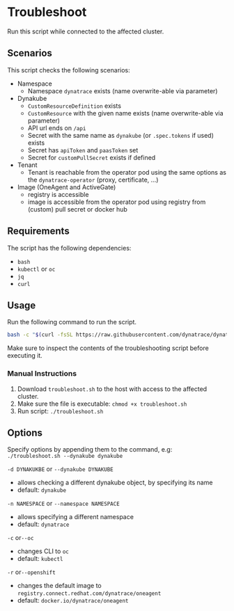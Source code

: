 # Troubleshoot

Run this script while connected to the affected cluster.

## Scenarios

This script checks the following scenarios:

- Namespace
  - Namespace `dynatrace` exists (name overwrite-able via parameter)
- Dynakube
  - `CustomResourceDefinition` exists
  - `CustomResource` with the given name exists (name overwrite-able via parameter)
  - API url ends on `/api`
  - Secret with the same name as `dynakube` (or `.spec.tokens` if used) exists
  - Secret has `apiToken` and `paasToken` set
  - Secret for `customPullSecret` exists if defined
- Tenant
  - Tenant is reachable from the operator pod using the same options as the `dynatrace-operator` (proxy, certificate, ...)
- Image (OneAgent and ActiveGate)
  - registry is accessible
  - image is accessible from the operator pod using registry from (custom) pull secret or docker hub
  
## Requirements

The script has the following dependencies:
- `bash`
- `kubectl` or `oc`
- `jq`
- `curl`

## Usage

Run the following command to run the script.

```bash
bash -c "$(curl -fsSL https://raw.githubusercontent.com/dynatrace/dynatrace-operator/master/troubleshoot/troubleshoot.sh)"
```

Make sure to inspect the contents of the troubleshooting script before executing it.

### Manual Instructions

1. Download `troubleshoot.sh` to the host with access to the affected cluster.
1. Make sure the file is executable: `chmod +x troubleshoot.sh`
1. Run script: `./troubleshoot.sh`

## Options

Specify options by appending them to the command, e.g: `./troubleshoot.sh --dynakube dynakube`

`-d DYNAKUKBE` or `--dynakube DYNAKUBE`
- allows checking a different dynakube object, by specifying its name
- default: `dynakube`

`-n NAMESPACE` or `--namespace NAMESPACE`
- allows specifying a different namespace
- default: `dynatrace`

`-c` or`--oc`
- changes CLI to `oc`
- default: `kubectl`

`-r` or`--openshift`
- changes the default image to `registry.connect.redhat.com/dynatrace/oneagent`
- default: `docker.io/dynatrace/oneagent`
